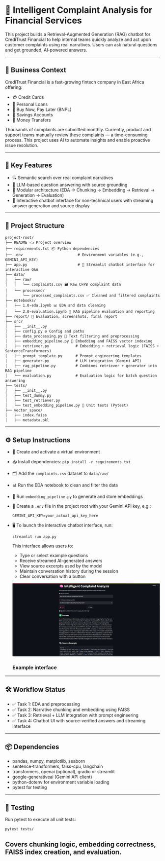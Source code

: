 # 🧠 Intelligent Complaint Analysis for Financial Services

This project builds a Retrieval-Augmented Generation (RAG) chatbot for CrediTrust Financial to help internal teams quickly analyze and act upon customer complaints using real narratives. Users can ask natural questions and get grounded, AI-powered answers.

---

## 💼 Business Context

CrediTrust Financial is a fast-growing fintech company in East Africa offering:

* 💳 Credit Cards
* 🧾 Personal Loans
* 🛒 Buy Now, Pay Later (BNPL)
* 🏦 Savings Accounts
* 💸 Money Transfers

Thousands of complaints are submitted monthly. Currently, product and support teams manually review these complaints — a time-consuming process. This project uses AI to automate insights and enable proactive issue resolution.

---

## 🚀 Key Features

* 🔍 Semantic search over real complaint narratives
* 🤖 LLM-based question answering with source grounding
* 🧱 Modular architecture (EDA → Chunking → Embedding → Retrieval → Generation → Evaluation)
* 💬 Interactive chatbot interface for non-technical users with streaming answer generation and source display

---

## 📁 Project Structure

```
project-root/
├── README 👈 Project overview
├── requirements.txt 📦 Python dependencies
├── .env                         # Environment variables (e.g., GEMINI_API_KEY)
├── app.py                       # 🚀 Streamlit chatbot interface for interactive Q&A
├── data/
│   ├── raw/
│   │   └── complaints.csv 🗃️ Raw CFPB complaint data
│   └── processed/
│       └── processed_complaints.csv ✅ Cleaned and filtered complaints
├── notebooks/
│   ├── 1.0-eda.ipynb 📊 EDA and data cleaning
│   └── 2.0-evaluation.ipynb 📄 RAG pipeline evaluation and reporting
├── report/ 📄 Evaluation, screenshots, final report
├── src/
│   ├── __init__.py
│   ├── config.py ⚙️ Config and paths
│   ├── data_processing.py 🧹 Text filtering and preprocessing
│   ├── embedding_pipeline.py 🧠 Embedding and FAISS vector indexing
│   ├── retriever.py            # Embedding + retrieval logic (FAISS + SentenceTransformers)
│   ├── prompt_template.py      # Prompt engineering templates
│   ├── generator.py            # LLM integration (Gemini API)
│   ├── rag_pipeline.py         # Combines retriever + generator into RAG pipeline
│   └── evaluation.py           # Evaluation logic for batch question answering
├── tests/
│   ├── __init__.py
│   ├── test_dummy.py
│   ├── test_retriever.py
│   └── test_embedding_pipeline.py 🧪 Unit tests (Pytest)
├── vector_space/
│   ├── index.faiss
│   ├── metadata.pkl
```

---

## ⚙️ Setup Instructions

* 🧬 Create and activate a virtual environment
* 📥 Install dependencies: `pip install -r requirements.txt`
* 🗂️ Add the `complaints.csv` dataset to `data/raw/`
* 📊 Run the EDA notebook to clean and filter the data
* 🧠 Run `embedding_pipeline.py` to generate and store embeddings
* 🔑 Create a `.env` file in the project root with your Gemini API key, e.g.:

  ```
  GEMINI_API_KEY=your_actual_api_key_here
  ```
* 🖥️ To launch the interactive chatbot interface, run:

  ```
  streamlit run app.py
  ```

  This interface allows users to:

  * Type or select example questions
  * Receive streamed AI-generated answers
  * View source excerpts used by the model
  * Maintain conversation history during the session
  * Clear conversation with a button

  ![alt text](public/image.png)
  ### Example interface

---

## 🛠️ Workflow Status

* ✅ Task 1: EDA and preprocessing
* ✅ Task 2: Narrative chunking and embedding using FAISS
* ✅ Task 3: Retrieval + LLM integration with prompt engineering
* ✅ Task 4: Chatbot UI with source-verified answers and streaming interface

---

## 📦 Dependencies

* pandas, numpy, matplotlib, seaborn
* sentence-transformers, faiss-cpu, langchain
* transformers, openai (optional), gradio or streamlit
* google-generativeai (Gemini API client)
* python-dotenv for environment variable loading
* pytest for testing

---

## 🧪 Testing

Run pytest to execute all unit tests:

```
pytest tests/
```

Covers chunking logic, embedding correctness, FAISS index creation, and evaluation.
---